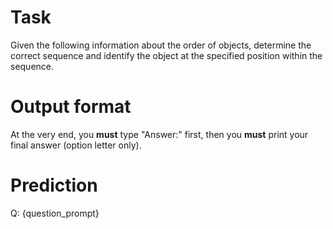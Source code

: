 # Task
Given the following information about the order of objects, determine the correct sequence and identify the object at the specified position within the sequence.

# Output format
At the very end, you **must** type "Answer:" first, then you **must** print your final answer (option letter only).

# Prediction
Q: {question_prompt}
